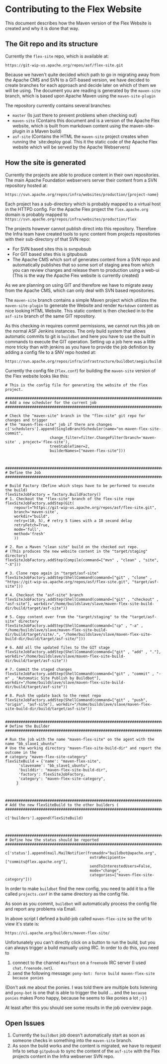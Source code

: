 # Contributing to the Flex Website

This document describes how the Maven version of the Flex Website is created and why it is done that way.

## The Git repo and its structure
 
Currently the `flex-site` repo, which is available at:
    
    https://git-wip-us.apache.org/repos/asf/flex-site.git
    
Because we haven't quite decided which path to go in migrating away from the Apache CMS and SVN to a GIT-based version, we have decided to create branches for each approach and decide later on which of them we will be using. The document you are reading is generated by the `maven-site` branch, which is based upon Apache Maven using the `maven-site-plugin`

The repository currently contains several branches:

- `master` (Is just there to prevent problems when checking out)
- `maven-site` (Contains this document and is a version of the Apache Flex website, which is built from markdown content using the maven-site-plugin in a Maven build)
- `asf-site` (Contains the HTML the `maven-site` project creates when running the `site:deploy goal. This it the static code of the Apache Flex website which will be served by the Apache Webservers)

## How the site is generated

Currently the projects are able to produce content in their own repositories. The main Apache Foundation webservers server their content from a SVN repository hosted at:

    https://svn.apache.org/repos/infra/websites/production/{project-name}
    
Each project has a sub-directory which is probably mapped to a virtual host in the HTTPD config. For the Apache Flex project the `flex.apache.org` domain is probably mapped to `https://svn.apache.org/repos/infra/websites/production/flex`

The projects however cannot publish direct into this repository. Therefore the Infra team have created tools to sync content from projects repositories with their sub-directory of that SVN repo:

- For SVN based sites this is svnpubsub
- For GIT based sites this is gitpubsub
- The Apache CMS which sort of generates content from a SVN repo and automatically publishes that so some sort of staging area from which you can review changes and release them to production using a web-ui (This is the way the Apache Flex website is currently created)

As we are planning on using GIT and therefore we have to migrate away from the Apache CMS, which can only deal with SVN based repositories.

The `maven-site` branch contains a simple Maven project which utilizes the `maven-site-plugin` to generate the Website and render `Markdown` content as nice looking HTML Website.
This static content is then checked in to the `asf-site` branch of the same GIT repository.

As this checking-in requires commit permissions, we cannot run this job on the normal ASF Jenkins instances. The only build system that allows automatic commits to git is `buildbot` and here you have to use the built in commands to execute the GIT operation. Setting up a job here was a little more tricky than with jenkins as you have to provide the job definition by adding a config file to a SNV repo hosted at:

    https://svn.apache.org/repos/infra/infrastructure/buildbot/aegis/buildmaster/master1/projects

Currently the config file (`flex.conf`) for building the `maven-site` version of the Flex website looks like this:

````
# This is the config file for generating the website of the flex project.

#########################################################################################
# Add a new scheduler for the current job
#########################################################################################

# Check the "maven-site" branch in the "flex-site" git repo for changes and trigger
# the "maven-flex-site" job if there are changes
c['schedulers'].append(SingleBranchScheduler(name="on-maven-flex-site-commit",
                    change_filter=filter.ChangeFilter(branch='maven-site' , project='flex-site'),
                    treeStableTimer=2,
                    builderNames=["maven-flex-site"]))



#########################################################################################
# Define the Job
#########################################################################################

# Build Factory (Define which steps have to be performed to execute the build)
flexSiteJobFactory = factory.BuildFactory()
# 1. Checkout the "flex-site" branch of the flex-site repo
flexSiteJobFactory.addStep(Git(
    repourl="https://git-wip-us.apache.org/repos/asf/flex-site.git",
    branch='maven-site',
    workdir="build",
    retry=(10, 5), # retry 5 times with a 10 second delay
    retryFetch=True,
    mode='full',
    method='fresh'
    ))

# 2. Run a Maven "clean site" build on the checked out repo.
# (This produces the new website content in the "target/staging" directory)
flexSiteJobFactory.addStep(Compile(command=["mvn" , "clean" , "site", "-X"]))

# 3. Clone repo again in "target/asf-site"
flexSiteJobFactory.addStep(ShellCommand(command=["git" , "clone" , "https://git-wip-us.apache.org/repos/asf/flex-site.git", "target/asf-site"]))

# 4. Checkout the "asf-site" branch
flexSiteJobFactory.addStep(ShellCommand(command=["git" , "checkout" , "asf-site"], workdir="/home/buildslave/slave/maven-flex-site-build-dir/build/target/asf-site"))

# 5. Copy content over from the "target/staging" to the "target/asf-site" directory
flexSiteJobFactory.addStep(ShellCommand(command=["cp" , "-a" , "/home/buildslave/slave/maven-flex-site-build-dir/build/target/site/.", "/home/buildslave/slave/maven-flex-site-build-dir/build/target/asf-site/"]))

# 6. Add all the updated files to the GIT stage
flexSiteJobFactory.addStep(ShellCommand(command=["git" , "add" , "."], workdir="/home/buildslave/slave/maven-flex-site-build-dir/build/target/asf-site"))

# 7. Commit the staged changes
flexSiteJobFactory.addStep(ShellCommand(command=["git" , "commit" , "-m" , "Automatic Site Publish by Buildbot"], workdir="/home/buildslave/slave/maven-flex-site-build-dir/build/target/asf-site"))

# 8. Push the update back to the remot repo
flexSiteJobFactory.addStep(ShellCommand(command=["git" , "push", "origin", "asf-site"], workdir="/home/buildslave/slave/maven-flex-site-build-dir/build/target/asf-site"))


#########################################################################################
# Define the Builder
#########################################################################################

# Run the job with the name "maven-flex-site" on the agent with the name "bb_slave1_ubuntu"
# Use the working directory "maven-flex-site-build-dir" and report the outcome in the
# category "maven-flex-site-category"
flexSiteBuild = {'name': "maven-flex-site",
      'slavename': "bb_slave1_ubuntu",
      'builddir': "maven-flex-site-build-dir",
      'factory': flexSiteJobFactory,
      'category': "maven-flex-site-category",
     }



#########################################################################################
# Add the new flexSiteBuild to the other builders (
#########################################################################################

c['builders'].append(flexSiteBuild)



#########################################################################################
# Define how the status should be reported
#########################################################################################

c['status'].append(mail.MailNotifier(fromaddr="buildbot@apache.org",
                                      extraRecipients=["commits@flex.apache.org"],
                                      sendToInterestedUsers=False,
                                      mode="change",
                                      categories=["maven-flex-site-category"]))
````

In order to make `buildbot` find the new config, you need to add it to a file called `projects.conf` in the same directory as the config file. 

As soon as you commit, `buildbot` will automatically process the config file and report any problems via Email.

In above script I defined a build-job called `maven-flex-site` so the url to view it's state is:

    https://ci.apache.org/builders/maven-flex-site/

Unfortunately you can't directly click on a button to run the build, but you can always trigger a build manually using IRC.
In order to do this, you need to 

1. connect to the channel `#asftest` on a `freenode` IRC server (I used `chat.freenode.net`).
2. send the following message: `pony-bot: force build maven-flex-site because ponies`

(Don't ask me about the ponies. I was told there are multiple bots listening and `pony-bot` is one that is able to trigger the build ... and the `because ponies` makes Pono happy, because he seems to like ponies a lot ;-) )

At least after this you should see some results in the job overview page.

## Open Issues

1. Currently the `buildbot` job doesn't automatically start as soon as someone checks in something into the `maven-site` branch.
2. As soon the build works and the content is migrated, we have to request Infa to setup `gitpubsub` to sync the content of the `asf-site` with the Flex projects content in the Infra webserver SVN repo.


